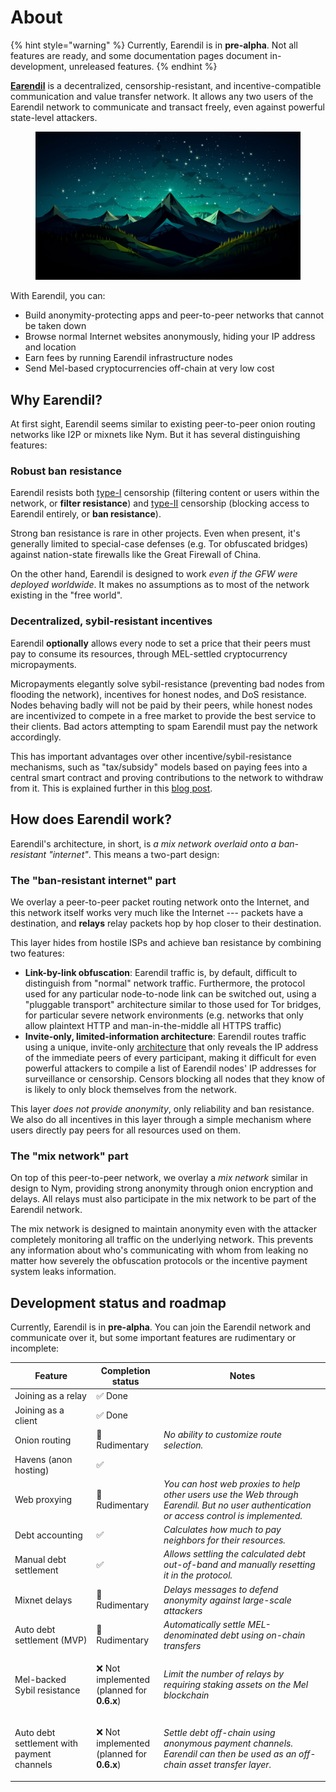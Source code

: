 # About

{% hint style="warning" %}
Currently, Earendil is in **pre-alpha**. Not all features are ready, and some documentation pages document in-development, unreleased features.
{% endhint %}

[**Earendil**](https://earendil.network) is a decentralized, censorship-resistant, and incentive-compatible communication and value transfer network. It allows any two users of the Earendil network to communicate and transact freely, even against powerful state-level attackers.

<figure><img src=".gitbook/assets/image (12).png" alt=""><figcaption></figcaption></figure>

With Earendil, you can:

- Build anonymity-protecting apps and peer-to-peer networks that cannot be taken down
- Browse normal Internet websites anonymously, hiding your IP address and location
- Earn fees by running Earendil infrastructure nodes
- Send Mel-based cryptocurrencies off-chain at very low cost

## Why Earendil?

At first sight, Earendil seems similar to existing peer-to-peer onion routing networks like I2P or mixnets like Nym. But it has several distinguishing features:

### Robust ban resistance

Earendil resists both [type-I](https://nullchinchilla.me/2023/05/two-kinds-of-censorship-resistance/) censorship (filtering content or users within the network, or **filter resistance**) and [type-II](https://nullchinchilla.me/2023/05/two-kinds-of-censorship-resistance/) censorship (blocking access to Earendil entirely, or **ban resistance**).

Strong ban resistance is rare in other projects. Even when present, it's generally limited to special-case defenses (e.g. Tor obfuscated bridges) against nation-state firewalls like the Great Firewall of China.

On the other hand, Earendil is designed to work _even_ _if the GFW were deployed worldwide_. It makes no assumptions as to most of the network existing in the "free world".

### Decentralized, sybil-resistant incentives

Earendil **optionally** allows every node to set a price that their peers must pay to consume its resources, through MEL-settled cryptocurrency micropayments.

Micropayments elegantly solve sybil-resistance (preventing bad nodes from flooding the network), incentives for honest nodes, and DoS resistance. Nodes behaving badly will not be paid by their peers, while honest nodes are incentivized to compete in a free market to provide the best service to their clients. Bad actors attempting to spam Earendil must pay the network accordingly.

This has important advantages over other incentive/sybil-resistance mechanisms, such as "tax/subsidy" models based on paying fees into a central smart contract and proving contributions to the network to withdraw from it. This is explained further in this [blog post](https://nullchinchilla.me/2023/07/earendil-incentives/).

## How does Earendil work?

Earendil's architecture, in short, is _a mix network overlaid onto a ban-resistant "internet"_. This means a two-part design:

### The "ban-resistant internet" part

We overlay a peer-to-peer packet routing network onto the Internet, and this network itself works very much like the Internet --- packets have a destination, and **relays** relay packets hop by hop closer to their destination.

This layer hides from hostile ISPs and achieve ban resistance by combining two features:

- **Link-by-link obfuscation**: Earendil traffic is, by default, difficult to distinguish from "normal" network traffic. Furthermore, the protocol used for any particular node-to-node link can be switched out, using a "pluggable transport" architecture similar to those used for Tor bridges, for particular severe network environments (e.g. networks that only allow plaintext HTTP and man-in-the-middle all HTTPS traffic)
- **Invite-only, limited-information architecture**: Earendil routes traffic using a unique, invite-only [architecture](wiki/architecture.md) that only reveals the IP address of the immediate peers of every participant, making it difficult for even powerful attackers to compile a list of Earendil nodes' IP addresses for surveillance or censorship. Censors blocking all nodes that they know of is likely to only block themselves from the network.

This layer _does not provide anonymity_, only reliability and ban resistance. We also do all incentives in this layer through a simple mechanism where users directly pay peers for all resources used on them.

### The "mix network" part

On top of this peer-to-peer network, we overlay a _mix network_ similar in design to Nym, providing strong anonymity through onion encryption and delays. All relays must also participate in the mix network to be part of the Earendil network.

The mix network is designed to maintain anonymity even with the attacker completely monitoring all traffic on the underlying network. This prevents any information about who's communicating with whom from leaking no matter how severely the obfuscation protocols or the incentive payment system leaks information.

## Development status and roadmap

Currently, Earendil is in **pre-alpha**. You can join the Earendil network and communicate over it, but some important features are rudimentary or incomplete:

| Feature                                    | Completion status                                                 | Notes                                                                                                                                     |
| ------------------------------------------ | ----------------------------------------------------------------- | ----------------------------------------------------------------------------------------------------------------------------------------- |
| Joining as a relay                         | :white_check_mark: Done                                           |                                                                                                                                           |
| Joining as a client                        | :white_check_mark: Done                                           |                                                                                                                                           |
| Onion routing                              | 🚧 Rudimentary                                                    | _No ability to customize route selection._                                                                                                |
| Havens (anon hosting)                      | :white_check_mark:                                                |                                                                                                                                           |
| Web proxying                               | 🚧 Rudimentary                                                    | _You can host web proxies to help other users use the Web through Earendil. But no user authentication or access control is implemented._ |
| Debt accounting                            | :white_check_mark:                                                | _Calculates how much to pay neighbors for their resources._                                                                               |
| Manual debt settlement                     | :white_check_mark:                                                | _Allows settling the calculated debt out-of-band and manually resetting it in the protocol._                                              |
| Mixnet delays                              | 🚧 Rudimentary                                                    | _Delays messages to defend anonymity against large-scale attackers_                                                                       |
| Auto debt settlement (MVP)                 | 🚧 Rudimentary                                                    | _Automatically settle MEL-denominated debt using on-chain transfers_                                                                      |
| Mel-backed Sybil resistance                | <p>❌ Not implemented<br>(planned for <strong>0.6.x</strong>)</p> | _Limit the number of relays by requiring staking assets on the Mel blockchain_                                                            |
| Auto debt settlement with payment channels | <p>❌ Not implemented<br>(planned for <strong>0.6.x</strong>)</p> | _Settle debt off-chain using anonymous payment channels. Earendil can then be used as an off-chain asset transfer layer._                 |
